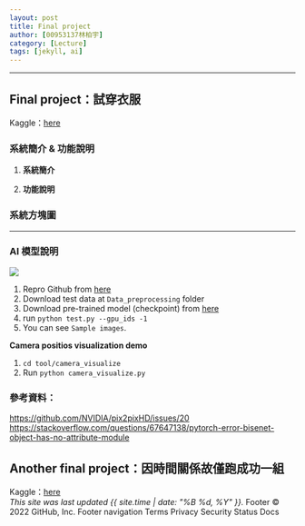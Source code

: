 ```yaml
---
layout: post
title: Final project 
author: [00953137林柏宇]
category: [Lecture]
tags: [jekyll, ai]
---
```

---
## Final project：試穿衣服
Kaggle：[here](https://www.kaggle.com/code/naruto00953137/deepfashion-tryon)
### 系統簡介 & 功能說明
1. **系統簡介**

2. **功能說明**  

### 系統方塊圖

---
### AI 模型說明
<!-- <iframe width="835" height="470" src="https://www.youtube.com/embed/DtzN5vtEgOk" 
title="RL-Robocar" frameborder="0" allow="accelerometer; autoplay; clipboard-write; encrypted-media; gyroscope; picture-in-picture" allowfullscreen></iframe>  -->

![](https://www.kaggleusercontent.com/kf/43838151/eyJhbGciOiJkaXIiLCJlbmMiOiJBMTI4Q0JDLUhTMjU2In0..r1ySQ5QYthK_W6gIqKhasg.nChP9zJoKfB93pwEbzBTZTgDOdaU7PCysXVD_n2iX_aMTpzx0EIIqptSvcU_x3pVHdJZcNKIRVXMLwkfnffqqFSZeGsRpRPzEiJHArdb3wZ8k0MWX_OKx_-isntaAgLCuCU_mX4DdJVp4-FsBKvuzElDcSaA1G7eaYS_EA2YD745fNd3Y55loEfzIpoMvIXf3OuzcLHl0n9IlWyt2Kd5H5Lp7I6AHo-zQX7z0KA99ndTRoHRkuw1XKI4pgFvUwHOh7fa5RjrQpCFY_AwXkAc3tA59A-1UFuViazH8Asqfot5pVf8V-kh4p9WSYV5IbrOfePj6FYfiTo3WbD6ogmQ1i3xKqecTGkh3_zVNjz39HFo6TaLmxW7blei8-H6arOk661Dx2pJ1jsKLWGQSM4PexjgkFUOoA5JDsy4hKWoOWIfyG_JoF2oOhPruidct-IFbDlNuFABM4m2dHvUz_qUHNkwdN0FpWjIIY6cCWtWZjl1TQQyurXa4uzx66vBkchNe5hq1Nq28SvgTveSaHg-_EeoIfq156gQR9Nt4Vqlr4XAjBpk2sezqs6CYElI8dJ90SE6qNAyii4ytSbGWC6p10Tf_32S6gG2iCK3Q-cj_8HZaBrdBW3YssLhXoESGEqzh1-iWUAGaHx8B6_DmyyusfNoaiafGs91uS2NpX6BL-k.VRXhffIrCyqZ6bzu4zBiKw/__results___files/__results___21_0.jpg) 
<!-- https://github.com/rkuo2000/AI-course/blob/gh-pages/images/stock_dqn.png?raw=true -->

1. Repro Github from [here](https://github.com/switchablenorms/DeepFashion_Try_On)
2. Download test data at `Data_preprocessing` folder
3. Download pre-trained model (checkpoint) from [here](https://www.kaggle.com/datasets/rkuo2000/acgpn-checkpoints)
4. run `python test.py --gpu_ids -1`
5. You can see `Sample images`.

**Camera positios visualization demo**
1. `cd tool/camera_visualize`
2. Run `python camera_visualize.py`

### 參考資料：
https://github.com/NVIDIA/pix2pixHD/issues/20   
https://stackoverflow.com/questions/67647138/pytorch-error-bisenet-object-has-no-attribute-module

## Another final project：因時間關係故僅跑成功一組
Kaggle：[here](https://www.kaggle.com/code/naruto00953137/stock-dqn)   
*This site was last updated {{ site.time | date: "%B %d, %Y" }}.*
Footer
© 2022 GitHub, Inc.
Footer navigation
Terms
Privacy
Security
Status
Docs
